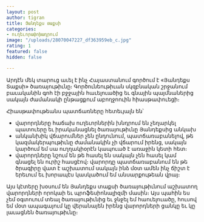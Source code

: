 ```yaml
---
layout: post
author: tigran
title: Յանդեքս տաքսի
categories:
- ուղեւորափոխադրում
image: "/uploads/28070047227_df363959eb_c.jpg"
rating: 1
featured: false
hidden: false

---
```

Արդէն մեկ տարուց աւել է ինչ Հայաստանում գործում է «Յանդեքս Տաքսի» ծառայութիւնը։ Գործունեութիւան սկզբնական շրջանում բաւականին գոհ էի բջջային հաւելուածից եւ գնային պայմնաներից սակայն ժամանակի ընթացքում աբողջոուին հիասթափուեցի։

Հիասթափութեանս պատճառները հետեւյալն են՝

* վարորդները հաճախ ուղեւորներին խնդրում են չեղարկել պատուերը եւ իրականացնել ծառայութիւնը Յանդեքսից անկախ
* անկանխիկ վճարումներ չեն ընդունում, պատճառաբանելով, թե կազմակերպութիւնը ժամանակին չի վճարում իրենց, սակայն կարծում եմ սա ուղղակիօրէն կապուած է առաջին կետի հետ։
* վարորդները նշում են թե հասել են սակայն չեն հասել կամ գնացել են ուրիշ հասցէով։ վարորդը պատճառաբանում են թե ծրագիրը վատ է աշխատում սակայն ինձ մօտ ամեն ինչ ճիշտ է երեւում եւ խորապէս կասկածում եմ անսարքութեան վրայ։

Այս կէտերը խօսում են Յանդեքս տաքսի ծառայութիւնում աշխատող վարորդների որոկաի եւ պրոֆեսիոնալիզմի մասին։ Այս պահին ես չեմ օգտուում տեալ ծառայութիւնից եւ ջնջել եմ հաուելուածը, հուսով եմ մօտ ապագայում կը վերանայեն իրենց վարորդների ցանկը եւ կը լաւացնեն ծառայութիւնը։